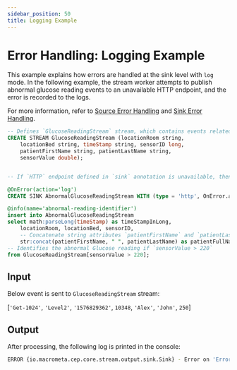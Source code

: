 ```yaml
---
sidebar_position: 50
title: Logging Example
---
```


# Error Handling: Logging Example

This example explains how errors are handled at the sink level with `log` mode. In the following example, the stream worker attempts to publish abnormal glucose reading events to an unavailable HTTP endpoint, and the error is recorded to the logs.

For more information, refer to [Source Error Handling](source-error-handling.md) and [Sink Error Handling](sink-error-handling.md).

```sql
-- Defines `GlucoseReadingStream` stream, which contains events related to glucose readings.
CREATE STREAM GlucoseReadingStream (locationRoom string,
    locationBed string, timeStamp string, sensorID long,
    patientFirstName string, patientLastName string,
    sensorValue double);


-- If `HTTP` endpoint defined in `sink` annotation is unavailable, then it logs the event with the error and drops the event.

@OnError(action='log')
CREATE SINK AbnormalGlucoseReadingStream WITH (type = 'http', OnError.action="log", publisher.url = "http://xyz:8080/logger", method = "POST", map.type = 'json') (timeStampInLong long, locationRoom string, locationBed string, sensorID long, patientFullName string, sensorReadingValue double);

@info(name='abnormal-reading-identifier')
insert into AbnormalGlucoseReadingStream
select math:parseLong(timeStamp) as timeStampInLong,
    locationRoom, locationBed, sensorID,
    -- Concatenate string attributes `patientFirstName` and `patientLastName`
    str:concat(patientFirstName, " ", patientLastName) as patientFullName, sensorValue as sensorReadingValue
-- Identifies the abnormal Glucose reading if `sensorValue > 220`
from GlucoseReadingStream[sensorValue > 220];
```

## Input

Below event is sent to `GlucoseReadingStream` stream:

[`'Get-1024'`, `'Level2'`, `'1576829362'`, `10348`, `'Alex'`, `'John'`, `250`]

## Output

After processing, the following log is printed in the console:

```bash
ERROR {io.macrometa.cep.core.stream.output.sink.Sink} - Error on 'ErrorHandling'. Dropping event at Sink 'http' at 'AbnormalGlucoseReadingStream' as its still trying to reconnect!, events dropped '{"event":{"timeStampInLong":1576829362,"locationRoom":"1024","locationBed":"Level2","sensorID":10348,"patientFullName":"Alex John","sensorReadingValue":250.0}}'`
```

